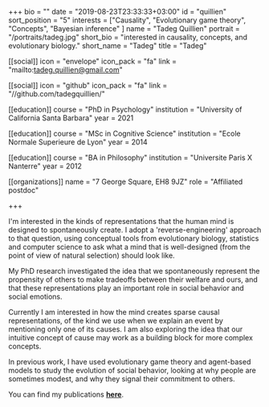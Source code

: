 +++
bio = ""
date = "2019-08-23T23:33:33+03:00"
id = "quillien"
sort_position = "5"
interests = ["Causality", "Evolutionary game theory", "Concepts", "Bayesian inference" ]
name = "Tadeg Quillien"
portrait = "/portraits/tadeg.jpg"
short_bio = "interested in causality, concepts, and evolutionary biology."
short_name = "Tadeg"
title = "Tadeg"


[[social]]
    icon = "envelope"
    icon_pack = "fa"
    link = "mailto:tadeg.quillien@gmail.com"

[[social]]
    icon = "github"
    icon_pack = "fa"
    link = "//github.com/tadegquillien/"

[[education]]
    course = "PhD in Psychology"
    institution = "University of California Santa Barbara"
    year = 2021

[[education]]
    course = "MSc in Cognitive Science"
    institution = "Ecole Normale Superieure de Lyon"
    year = 2014

[[education]]
    course = "BA in Philosophy"
    institution = "Universite Paris X Nanterre"
    year = 2012

[[organizations]]
    name = "7 George Square, EH8 9JZ"
    role = "Affiliated postdoc"

+++

<!-- You can write $\LaTeX$ and *Markdown* here. -->

I'm interested in the kinds of representations that the human mind is designed to spontaneously create. I adopt a 'reverse-engineering' approach to that question, using conceptual tools from evolutionary biology, statistics and computer science to ask what a mind that is  well-designed (from the point of view of natural selection) should look like.

My PhD research investigated the idea that we spontaneously represent the propensity of others to make tradeoffs between their welfare and ours, and that these representations play an important role in social behavior and social emotions. 

Currently I am interested in how the mind creates sparse causal representations, of the kind we use when we explain an event by mentioning only one of its causes. I am also exploring the idea that our intuitive concept of cause may work as a building block for more complex concepts.

In previous work, I have used evolutionary game theory and agent-based models to study the evolution of social behavior, looking at why people are sometimes modest, and why they signal their commitment to others.

You can find my publications [**here**](https://sites.google.com/view/tadeg-quillien/accueil).